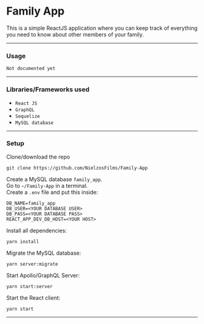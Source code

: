 # Family App
This is a simple ReactJS application where you can keep track of everything you need to know about other members of your family.<br />

--------------------------------------------------
### Usage
`Not documented yet`

--------------------------------------------------
### Libraries/Frameworks used
- `React JS`
- `GraphQL`
- `Sequelize`
- `MySQL database`

--------------------------------------------------
### Setup
Clone/download the repo
```
git clone https://github.com/NielzosFilms/Family-App
```
Create a MySQL database `family_app`. <br/>
Go to `~/Family-App` in a terminal. <br/>
Create a `.env` file and put this inside:
```
DB_NAME=family_app
DB_USER=<YOUR DATABASE USER>
DB_PASS=<YOUR DATABASE PASS>
REACT_APP_DEV_DB_HOST=<YOUR HOST>
```
Install all dependencies:
```
yarn install
```
Migrate the MySQL database:
```
yarn server:migrate
```
Start Apollo/GraphQL Server:
```
yarn start:server
```
Start the React client:
```
yarn start
```
--------------------------------------------------
